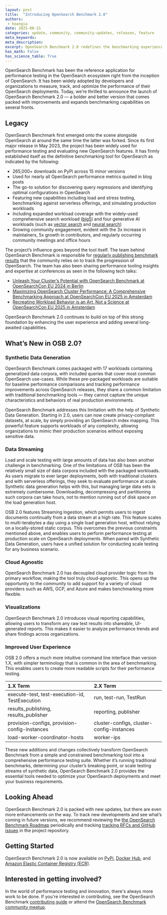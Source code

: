 ```yaml
---
layout: post
title:  "Introducing OpenSearch Benchmark 2.0"
authors:
 - hoangia
date: 2025-08-21
categories: update, community, community-updates, releases, feature
meta_keywords:
meta_description:
excerpt: OpenSearch Benchmark 2.0 redefines the benchmarking experience and introduces long-awaited features that offer users the essential tools needed to measure, track, and optimize OpenSearch performance.
has_math: False
has_science_table: True
---
```


OpenSearch Benchmark has been the reference application for performance testing in the OpenSearch ecosystem right from the inception of OpenSearch. It has been widely adopted by developers and organizations to measure, track, and optimize the performance of their OpenSearch deployments. Today, we’re thrilled to announce the launch of OpenSearch Benchmark 2.0 — a bolder and better version that comes packed with improvements and expands benchmarking capabilities on several fronts.

## Legacy

OpenSearch Benchmark first emerged onto the scene alongside OpenSearch at around the same time the latter was forked. Since its first major release in May 2023, the project has been widely used for performance testing and evaluating new OpenSearch features.  It has firmly established itself as the definitive benchmarking tool for OpenSearch as indicated by the following:

* 265,000+ downloads on PyPi across 15 minor versions
* Used for nearly all OpenSearch performance metrics quoted in blog posts
* The go-to solution for discovering query regressions and identifying optimal configurations in OpenSearch
* Featuring new capabilities including load and stress testing, benchmarking against serverless offerings, and simulating production workloads
* Including expanded workload coverage with the widely-used comprehensive search workload ([big5](https://github.com/IanHoang/opensearch-benchmark-workloads/tree/main/big5)) and four generative AI workloads (such as [vector search](https://github.com/opensearch-project/opensearch-benchmark-workloads/tree/main/vectorsearch) and [neural search](https://github.com/opensearch-project/opensearch-benchmark-workloads/tree/main/neural_search))
* Growing community engagement, evident with the 3x increase in maintainers, 5x growth in contributors, and regularly occurring community meetings and office hours

The project’s influence goes beyond the tool itself. The team behind OpenSearch Benchmark is responsible for [regularly publishing benchmark results](https://opensearch.org/benchmarks/) that the community relies on to track the progression of OpenSearch. The team has also been sharing performance tooling insights and expertise at conferences as seen in the following tech talks:

* [Unleash Your Cluster’s Potential with OpenSearch Benchmark at OpenSearchCon EU 2024 in Berlin](https://www.youtube.com/watch?v=IKkZ0cQuMLI)
* [Maximizing OpenSearch Cluster Performance: A Comprehensive Benchmarking Approach at OpenSearchCon EU 2025 in Amsterdam](https://www.youtube.com/watch?v=yMIOeXuFN6U)
* [Recreating Workload Behavior is an Art, Not a Science at OpenSearchCon EU 2025 in Amsterdam](https://www.youtube.com/watch?v=vMeaAklGFwg)

OpenSearch Benchmark 2.0 continues to build on top of this strong foundation by enhancing the user experience and adding several long-awaited capabilities.

## What’s New in OSB 2.0?

### Synthetic Data Generation

OpenSearch Benchmark comes packaged with 17 workloads containing generalized data corpora, with included queries that cover most common OpenSearch use-cases. While these pre-packaged workloads are suitable for baseline performance comparisons and tracking performance improvements across OpenSearch releases, they share a common limitation with traditional benchmarking tools — they cannot capture the unique characteristics and behaviors of real production environments.

OpenSearch Benchmark addresses this limitation with the help of Synthetic Data Generation. Starting in 2.0, users can now create privacy-compliant datasets, at scale, by simply providing an OpenSearch index mapping. This powerful feature supports workloads of any complexity, allowing organizations to mimic their production scenarios without exposing sensitive data.

### Data Streaming

Load and scale testing with large amounts of data has also been another challenge in benchmarking.   One of the limitations of OSB has been the relatively small size of data corpora included with the packaged workloads.  As users migrate to ever larger deployments, both with traditional clusters and with serverless offerings, they seek to evaluate performance at scale.  Synthetic data generation helps with this, but managing large data sets is extremely cumbersome.  Downloading, decompressing and partitioning such corpora can take hours, not to mention running out of disk space on the load generation host.

OSB 2.0 features Streaming Ingestion, which permits users to ingest documents continually from a data stream at a high rate.  This feature scales to multi-terabytes a day using a single load generation host, without relying on a locally-stored static corpus. This overcomes the previous constraints mentioned above, and enables users to perform performance testing at production scale on OpenSearch deployments. When paired with Synthetic Data Generation, users have a unified solution for conducting scale testing for any business scenario.

### Cloud Agnostic

OpenSearch Benchmark 2.0 has decoupled cloud provider logic from its primary workflow, making the tool truly cloud-agnostic. This opens up the opportunity to the community to add support for a variety of cloud providers such as AWS, GCP, and Azure and makes benchmarking more flexible.

### Visualizations

OpenSearch Benchmark 2.0 introduces visual reporting capabilities, allowing users to transform any raw test results into shareable, UI-generated reports. This makes it easier to analyze performance trends and share findings across organizations.

### Improved User Experience

OSB 2.0 offers a much more intuitive command line interface than version 1.X, with simpler terminology that is common in the area of benchmarking.  This enables users to create more readable scripts for their performance testing.

1.X Term | 2.X Term |
:--- | :--- |
execute-test, test-execution-id, TestExecution | run, test-run, TestRun |
results_publishing, results_publisher | reporting, publisher |
provision-configs, provision-config-instances | cluster-configs, cluster-config-instances
load-worker-coordinator-hosts | worker-ips |

These new additions and changes collectively transform OpenSearch Benchmark from a simple and constrained benchmarking tool into a comprehensive performance testing suite. Whether it’s running traditional benchmarks, determining your cluster’s breaking point, or scale testing streams of synthetic data, OpenSearch Benchmark 2.0 provides the essential tools needed to optimize your OpenSearch deployments and meet your business requirements.

## Looking Ahead

OpenSearch Benchmark 2.0 is packed with new updates, but there are even more enhancements on the way. To track new developments and see what’s coming in future versions, we recommend reviewing the [the OpenSearch Benchmark Roadmap](https://github.com/orgs/opensearch-project/projects/219)  periodically and tracking [tracking RFCs and GitHub issues](https://github.com/opensearch-project/opensearch-benchmark/issues) in the project repository.

## Getting Started

OpenSearch Benchmark 2.0 is now available on [PyPi](https://pypi.org/project/opensearch-benchmark/), [Docker Hub](https://hub.docker.com/r/opensearchproject/opensearch-benchmark), and [Amazon Elastic Container Registry (ECR)](https://gallery.ecr.aws/opensearchproject/opensearch-benchmark).

## Interested in getting involved?

In the world of performance testing and innovation, there's always more work to be done. If you're interested in contributing, see the OpenSearch Benchmark [contributing guide](https://github.com/opensearch-project/opensearch-benchmark/blob/main/CONTRIBUTING.md) or attend the [OpenSearch Benchmark community meetup](https://www.meetup.com/opensearch/events/307446531/?eventOrigin=group_upcoming_events).
